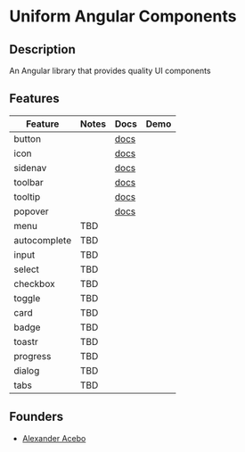 # Uniform Angular Components

## Description

An Angular library that provides quality UI components

## Features

| Feature      | Notes | Docs                                          | Demo |
| ------------ | ----- | --------------------------------------------- | ---- |
| button       |       | [docs](./projects/components/button/button)   |      |
| icon         |       | [docs](./projects/components/icon/icon)       |      |
| sidenav      |       | [docs](./projects/components/sidenav/sidenav) |      |
| toolbar      |       | [docs](./projects/components/toolbar/toolbar) |      |
| tooltip      |       | [docs](./projects/components/tooltip/tooltip) |      |
| popover      |       | [docs](./projects/components/popover/popover) |      |
| menu         | TBD   |                                               |      |
| autocomplete | TBD   |                                               |      |
| input        | TBD   |                                               |      |
| select       | TBD   |                                               |      |
| checkbox     | TBD   |                                               |      |
| toggle       | TBD   |                                               |      |
| card         | TBD   |                                               |      |
| badge        | TBD   |                                               |      |
| toastr       | TBD   |                                               |      |
| progress     | TBD   |                                               |      |
| dialog       | TBD   |                                               |      |
| tabs         | TBD   |                                               |      |

## Founders

- [Alexander Acebo](https://www.aacebo.com)
